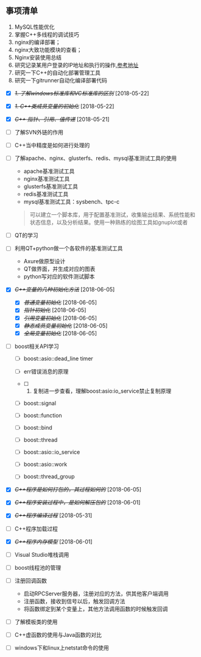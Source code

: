 ## 事项清单
1. MySQL性能优化
1. 掌握C++多线程的调试技巧
1. nginx的编译部署；
1. nginx大致功能模块的查看；
1. Nginx安装使用总结
1. 研究记录某用户登录的IP地址和执行的操作,[参考地址](http://www.cnblogs.com/gaojun/archive/2013/10/24/3385885.html)
1. 研究一下C++的自动化部署管理工具
1. 研究一下gitrunner自动化编译部署代码
* [X] ~~*1. 了解windows标准库和VC标准库的区别*~~ [2018-05-22]
* [X] ~~*1. C++类成员变量的初始化*~~ [2018-05-22]
* [X] ~~*C++ 指针、引用、值传递*~~ [2018-05-21]
* [ ] 了解SVN外链的作用
* [ ] C++当中精度是如何进行处理的
* [ ] 了解apache、nginx、glusterfs、redis、mysql基准测试工具的使用
   * apache基准测试工具
   * nginx基准测试工具
   * glusterfs基准测试工具
   * redis基准测试工具
   * mysql基准测试工具：sysbench、tpc-c
   > 可以建立一个脚本库，用于配置基准测试，收集输出结果、系统性能和状态信息，以及分析结果。使用一种熟练的绘图工具如gnuplot或者
* [ ] QT的学习
* [ ] 利用QT+python做一个各软件的基准测试工具
   * Axure做原型设计
   * QT做界面，并生成对应的图表
   * python写对应的软件测试脚本


* [X] ~~*C++变量的几种初始化方法*~~ [2018-06-05]
   * [X] ~~*普通变量初始化*~~ [2018-06-05]
   * [X] ~~*指针初始化*~~ [2018-06-05]
   * [X] ~~*引用变量初始化*~~ [2018-06-05]
   * [X] ~~*静态成员变量初始化*~~ [2018-06-05]
   * [X] ~~*全局变量初始化*~~ [2018-06-05]

* [ ] boost相关API学习
    * [ ] boost::asio::dead_line timer
    * [ ] err错误消息的原理
    * [ ] 1. 复制进一步查看，理解boost:asio:io_service禁止复制原理  
    * [ ] boost::signal
    * [ ] boost::function
    * [ ] boost::bind
    * [ ] boost::thread
    * [ ] boost::asio::io_service
    * [ ] boost::asio::work
    * [ ] boost::thread_group


* [X] ~~*C++程序是如何打包的，其过程如何的*~~ [2018-06-05]
* [X] ~~*C++程序安装过程中，是如何解压包的*~~ [2018-06-01]
* [X] ~~*C++程序编译过程*~~ [2018-05-31]  
* [ ] C++程序加载过程
* [X] ~~*C++程序内存模型*~~ [2018-06-01]  
* [ ] Visual Studio堆栈调用
* [ ] boost线程池的管理
* [ ] 注册回调函数
   * 启动RPCServer服务器，注册对应的方法，供其他客户端调用
   * 注册函数，接收到信号以后，触发回调方法
   * 将函数绑定到某个变量上，其他方法调用函数的时候触发回调
* [ ] 了解模板类的使用
* [ ] C++虚函数的使用与Java函数的对比
* [ ] windows下和linux上netstat命令的使用

